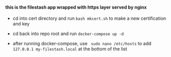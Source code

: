 #### this is the filestash app wrapped with https layer served by nginx

- cd into cert directory and run `bash mkcert.sh` to make a new certification and key

- cd back into repo root and run `docker-compose up -d`

- after running docker-compose, use
  ` sudo nano /etc/hosts`
  to add `127.0.0.1 my-filestash.local` at the bottom of the list
